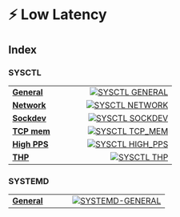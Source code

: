 # ⚡ Low Latency

## Index

### SYSCTL

<table width="100%">
  <tr>
    <td valign="middle" align="left"><a href="SYSCTL-GENERAL.md"><b>General</b></a></td>
    <td valign="middle" align="right" width="220"><a href="SYSCTL-GENERAL.md"><img alt="SYSCTL GENERAL" src="https://img.shields.io/badge/GENERAL-0ea5e9?style=for-the-badge&logo=linux&logoColor=white"></a></td>
  </tr>
  <tr>
    <td valign="middle" align="left"><a href="SYSCTL-NETWORK.md"><b>Network</b></a></td>
    <td valign="middle" align="right" width="220"><a href="SYSCTL-NETWORK.md"><img alt="SYSCTL NETWORK" src="https://img.shields.io/badge/NETWORK-22c55e?style=for-the-badge&logo=linux&logoColor=white"></a></td>
  </tr>
  <tr>
    <td valign="middle" align="left"><a href="SYSCTL-SOCKDEV.md"><b>Sockdev</b></a></td>
    <td valign="middle" align="right" width="220"><a href="SYSCTL-SOCKDEV.md"><img alt="SYSCTL SOCKDEV" src="https://img.shields.io/badge/SOCKDEV-f59e0b?style=for-the-badge&logo=linux&logoColor=white"></a></td>
  </tr>
  <tr>
    <td valign="middle" align="left"><a href="SYSCTL-TCP-MEM.md"><b>TCP mem</b></a></td>
    <td valign="middle" align="right" width="220"><a href="SYSCTL-TCP-MEM.md"><img alt="SYSCTL TCP_MEM" src="https://img.shields.io/badge/TCP_MEM-14b8a6?style=for-the-badge&logo=linux&logoColor=white"></a></td>
  </tr>
  <tr>
    <td valign="middle" align="left"><a href="SYSCTL-HIGH-PPS.md"><b>High PPS</b></a></td>
    <td valign="middle" align="right" width="220"><a href="SYSCTL-HIGH-PPS.md"><img alt="SYSCTL HIGH_PPS" src="https://img.shields.io/badge/HIGH_PPS-ef4444?style=for-the-badge&logo=linux&logoColor=white"></a></td>
  </tr>
  <tr>
    <td valign="middle" align="left"><a href="SYSCTL-THP.md"><b>THP</b></a></td>
    <td valign="middle" align="right" width="220"><a href="SYSCTL-THP.md"><img alt="SYSCTL THP" src="https://img.shields.io/badge/THP-eab308?style=for-the-badge&logo=linux&logoColor=white"></a></td>
  </tr>
</table>

### SYSTEMD

<table width="100%">
  <tr>
    <td valign="middle" align="left"><a href="SYSTEMD-GENERAL.md"><b>General</b></a></td>
    <td valign="middle" align="right" width="220"><a href="SYSTEMD-GENERAL.md"><img alt="SYSTEMD-GENERAL" src="https://img.shields.io/badge/GENERAL-7c3aed?style=for-the-badge&logo=systemd&logoColor=white"></a></td>
  </tr>
</table>

